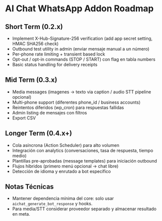 # AI Chat WhatsApp Addon Roadmap

## Short Term (0.2.x)
- Implement X-Hub-Signature-256 verification (add app secret setting, HMAC SHA256 check)
- Outbound test utility in admin (enviar mensaje manual a un número)
- Per-phone rate limiting + transient based lock
- Opt-out / opt-in commands (STOP / START) con flag en tabla numbers
- Basic status handling for delivery receipts

## Mid Term (0.3.x)
- Media messages (imagenes → texto via caption / audio STT pipeline opcional)
- Multi-phone support (diferentes phone_id / business accounts)
- Reintentos diferidos (wp_cron) para respuestas fallidas
- Admin listing de mensajes con filtros
- Export CSV

## Longer Term (0.4.x+)
- Cola asíncrona (Action Scheduler) para alto volumen
- Integración con analytics (conversaciones, tasa de respuesta, tiempo medio)
- Plantillas pre-aprobadas (message templates) para iniciación outbound
- Flujos híbridos (primero menú opcional → chat libre)
- Detección de idioma y enrutado a bot específico

## Notas Técnicas
- Mantener dependencia mínima del core: solo usar `aichat_generate_bot_response` y hooks.
- Para media/STT considerar proveedor separado y almacenar resultado en meta.
